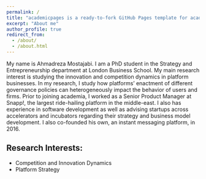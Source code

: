 ```yaml
---
permalink: /
title: "academicpages is a ready-to-fork GitHub Pages template for academic personal websites"
excerpt: "About me"
author_profile: true
redirect_from: 
  - /about/
  - /about.html
---
```


My name is Ahmadreza Mostajabi. I am a PhD student in the Strategy and Entrepreneurship department at London Business School. My main research interest is studying the innovation and competition dynamics in platform businesses. In my research, I study how platforms’ enactment of different governance policies can heterogeneously impact the behavior of users and firms. Prior to joining academia, I worked as a Senior Product Manager at Snapp!, the largest ride-hailing platform in the middle-east. I also has experience in software development as well as advising startups across accelerators and incubators regarding their strategy and business model development. I also co-founded his own, an instant messaging platform, in 2016.

Research Interests:
---
* Competition and Innovation Dynamics
* Platform Strategy
